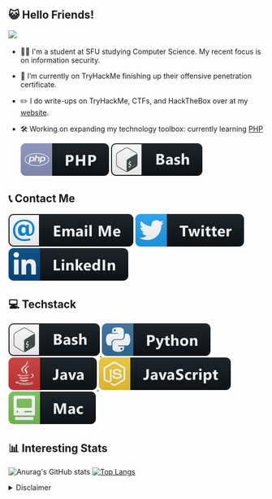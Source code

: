 ## 😺 Hello Friends!

![](https://komarev.com/ghpvc/?username=eddyspaghette&color=red&style=plastic&label=Friends+Seen+On+My+Page)

- 👨‍🎓 I'm a student at SFU studying Computer Science. My recent focus is on information security. 
- 🔏 I’m currently on TryHackMe finishing up their offensive penetration certificate.
- ✏️ I do write-ups on TryHackMe, CTFs, and HackTheBox over at my [website](https://eddyspaghette.github.io).
- 🛠️ Working on expanding my technology toolbox: currently learning [PHP](https://en.wikipedia.org/wiki/PHP)


   <img src="https://raw.githubusercontent.com/MikeCodesDotNET/ColoredBadges/4a38660afb7be89a6032218589b4454a1285c7f8/svg/dev/languages/php.svg" alt="php" style="vertical-align:top margin:6px 4px">
   <img src="https://raw.githubusercontent.com/MikeCodesDotNET/ColoredBadges/4a38660afb7be89a6032218589b4454a1285c7f8/svg/dev/tools/bash.svg" alt="bash" style="vertical-align:top margin:6px 4px">


## 📞 Contact Me
[<img src="https://raw.githubusercontent.com/MikeCodesDotNET/ColoredBadges/4a38660afb7be89a6032218589b4454a1285c7f8/svg/social/email_me.svg" alt="email" style="vertical-align:top margin:4px 4px">](mailto:edwardjjz@hotmail.com)
[<img src="https://raw.githubusercontent.com/MikeCodesDotNET/ColoredBadges/4a38660afb7be89a6032218589b4454a1285c7f8/svg/social/twitter.svg" alt="twitter" style="vertical-align:top margin:4px 4px">](https://twitter.com/eddylongevity)
[<img src="https://raw.githubusercontent.com/MikeCodesDotNET/ColoredBadges/4a38660afb7be89a6032218589b4454a1285c7f8/svg/social/linkedin.svg" alt="linkedin" style="vertical-align:top margin:4px 4px">](mailto:edwardjjz@hotmail.com)



## 💻 Techstack

 <a href="#">
    <img src="https://raw.githubusercontent.com/MikeCodesDotNET/ColoredBadges/4a38660afb7be89a6032218589b4454a1285c7f8/svg/dev/tools/bash.svg" alt="bash" style="vertical-align:top margin:6px 4px">
    <img src="https://raw.githubusercontent.com/MikeCodesDotNET/ColoredBadges/4a38660afb7be89a6032218589b4454a1285c7f8/svg/dev/languages/python.svg" alt="python" style="vertical-align:top margin:6px 4px">
      <img src="https://raw.githubusercontent.com/MikeCodesDotNET/ColoredBadges/4a38660afb7be89a6032218589b4454a1285c7f8/svg/dev/languages/java.svg" alt="java" style="vertical-align:top margin:6px 4px">
    <img src="https://raw.githubusercontent.com/MikeCodesDotNET/ColoredBadges/4a38660afb7be89a6032218589b4454a1285c7f8/svg/dev/languages/js.svg" alt="javascript" style="vertical-align:top margin:6px 4px">
  <img src="https://raw.githubusercontent.com/MikeCodesDotNET/ColoredBadges/4a38660afb7be89a6032218589b4454a1285c7f8/svg/devices/mac.svg" alt="mac" style="vertical-align:top margin:6px 4px">
 
  </a>  
  
  
## 📊 Interesting Stats
  ![Anurag's GitHub stats](https://github-readme-stats.vercel.app/api?username=eddyspaghette&show_icons=true&theme=dracula&border_radius=55)
  [![Top Langs](https://github-readme-stats.vercel.app/api/top-langs/?username=eddyspaghette&layout=compact&theme=dracula&border_radius=55)](https://github.com/anuraghazra/github-readme-stats)
<details>
   <summary>
      Disclaimer
   </summary>
   Usage does not equate to proficiency. Please do not take these stats seriously. 
   I also do not list all technology I am familiar with because I like to keep things clean.
</details>
<!--
**eddyspaghette/eddyspaghette** is a ✨ _special_ ✨ repository because its `README.md` (this file) appears on your GitHub profile.

Here are some ideas to get you started:

- 🔭 I’m currently working on ...
- 🌱 I’m currently learning ...
- 👯 I’m looking to collaborate on ...
- 🤔 I’m looking for help with ...
- 💬 Ask me about ...
- 📫 How to reach me: ...
- 😄 Pronouns: ...
- ⚡ Fun fact: ...
-->
